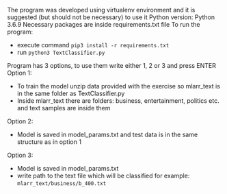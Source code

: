 The program was developed using virtualenv environment and it is suggested (but should not be necessary) to use it
Python version: Python 3.6.9
Necessary packages are inside requirements.txt file
To run the program: 
* execute command ```pip3 install -r requirements.txt```
* run ```python3 TextClassifier.py```

Program has 3 options, to use them write either 1, 2 or 3 and press ENTER
Option 1:
* To train the model unzip data provided with the exercise so mlarr_text is in the same folder as TextClassifier.py
* Inside mlarr_text there are folders: business, entertainment, politics etc. and text samples are inside them

Option 2:
* Model is saved in model_params.txt and test data is in the same structure as in option 1

Option 3:
* Model is saved in model_params.txt
* write path to the text file which will be classified for example: ```mlarr_text/business/b_400.txt```
